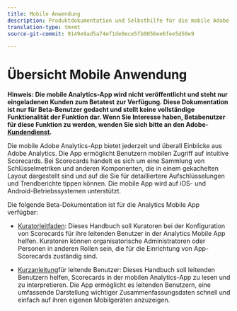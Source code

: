 ```yaml
---
title: Mobile Anwendung
description: Produktdokumentation und Selbsthilfe für die mobile Adobe Analytics-App
translation-type: tm+mt
source-git-commit: 9149e9ad5a74ef1de0ece5fb0056ee6fee5d50e9

---
```



# Übersicht Mobile Anwendung

**Hinweis: Die mobile Analytics-App wird nicht veröffentlicht und steht nur eingeladenen Kunden zum Betatest zur Verfügung. Diese Dokumentation ist nur für Beta-Benutzer gedacht und stellt keine vollständige Funktionalität der Funktion dar. Wenn Sie Interesse haben, Betabenutzer für diese Funktion zu werden, wenden Sie sich bitte an den Adobe-[Kundendienst](https://helpx.adobe.com/contact/enterprise-support.ec.html).**

Die mobile Adobe Analytics-App bietet jederzeit und überall Einblicke aus Adobe Analytics.  Die App ermöglicht Benutzern mobilen Zugriff auf intuitive Scorecards. Bei Scorecards handelt es sich um eine Sammlung von Schlüsselmetriken und anderen Komponenten, die in einem gekachelten Layout dargestellt sind und auf die Sie für detailliertere Aufschlüsselungen und Trendberichte tippen können. Die mobile App wird auf iOS- und Android-Betriebssystemen unterstützt.

Die folgende Beta-Dokumentation ist für die Analytics Mobile App verfügbar:

* [Kuratorleitfaden](https://docs.adobe.com/content/help/en/analytics/analyze/mobapp/curator.html): Dieses Handbuch soll Kuratoren bei der Konfiguration von Scorecards für ihre leitenden Benutzer in der Analytics Mobile App helfen. Kuratoren können organisatorische Administratoren oder Personen in anderen Rollen sein, die für die Einrichtung von App-Scorecards zuständig sind.

* [Kurzanleitung](https://docs.adobe.com/content/help/en/analytics/analyze/mobapp/executive.html)für leitende Benutzer: Dieses Handbuch soll leitenden Benutzern helfen, Scorecards in der mobilen Analytics-App zu lesen und zu interpretieren. Die App ermöglicht es leitenden Benutzern, eine umfassende Darstellung wichtiger Zusammenfassungsdaten schnell und einfach auf ihren eigenen Mobilgeräten anzuzeigen.
